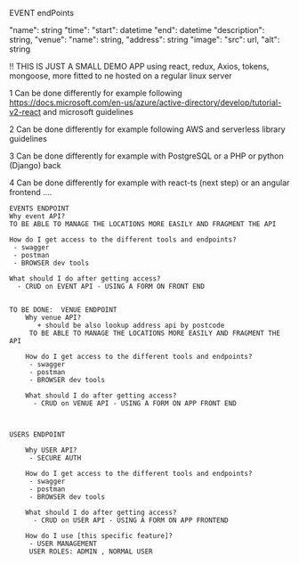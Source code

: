 
 EVENT endPoints

  "name": string
  "time":
    "start": datetime
    "end": datetime
  "description": string,
  "venue":
    "name": string,
    "address": string
  "image":
    "src": url,
    "alt": string

  !! THIS IS JUST A SMALL DEMO APP using react, redux, Axios, tokens,  mongoose, more fitted to ne hosted on a regular linux server 
 
   1 Can be done differently for example following https://docs.microsoft.com/en-us/azure/active-directory/develop/tutorial-v2-react and microsoft guidelines

   2 Can be done differently for example following AWS and serverless library guidelines
   
   3 Can be done differently for example with PostgreSQL or a PHP or python (Django) back

   4 Can be done differently for example with react-ts (next step) or an angular frontend ....
   
  
    
    EVENTS ENDPOINT
    Why event API?
    TO BE ABLE TO MANAGE THE LOCATIONS MORE EASILY AND FRAGMENT THE API
    
    How do I get access to the different tools and endpoints?
     - swagger
     - postman
     - BROWSER dev tools

    What should I do after getting access?
      - CRUD on EVENT API - USING A FORM ON FRONT END


    TO BE DONE:  VENUE ENDPOINT
        Why venue API?
           + should be also lookup address api by postcode
         TO BE ABLE TO MANAGE THE LOCATIONS MORE EASILY AND FRAGMENT THE API
         
        How do I get access to the different tools and endpoints?
         - swagger
         - postman
         - BROWSER dev tools

        What should I do after getting access?
          - CRUD on VENUE API - USING A FORM ON APP FRONT END



    USERS ENDPOINT

        Why USER API?
         - SECURE AUTH

        How do I get access to the different tools and endpoints?
         - swagger
         - postman
         - BROWSER dev tools

        What should I do after getting access?
          - CRUD on USER API - USING A FORM ON APP FRONTEND

        How do I use [this specific feature]?
         - USER MANAGEMENT
         USER ROLES: ADMIN , NORMAL USER
